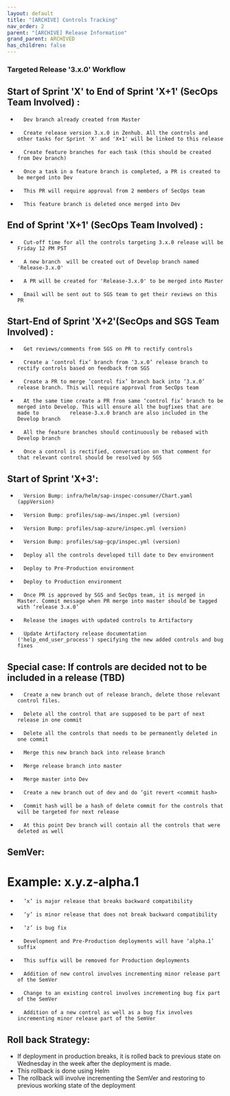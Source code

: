 ```yaml
---
layout: default
title: "[ARCHIVE] Controls Tracking"
nav_order: 2
parent: "[ARCHIVE] Release Information"
grand_parent: ARCHIVED
has_children: false
---
```

###     Targeted Release '3.x.0' Workflow

##	Start of Sprint 'X' to End of Sprint 'X+1' (SecOps Team Involved) :

-       Dev branch already created from Master
-       Create release version 3.x.0 in Zenhub. All the controls and other tasks for Sprint 'X' and 'X+1' will be linked to this release
-       Create feature branches for each task (this should be created from Dev branch)
-       Once a task in a feature branch is completed, a PR is created to be merged into Dev
-       This PR will require approval from 2 members of SecOps team
-       This feature branch is deleted once merged into Dev

##	End of Sprint 'X+1' (SecOps Team Involved) :

-       Cut-off time for all the controls targeting 3.x.0 release will be Friday 12 PM PST
-       A new branch  will be created out of Develop branch named 'Release-3.x.0'
-       A PR will be created for 'Release-3.x.0' to be merged into Master
-       Email will be sent out to SGS team to get their reviews on this PR

##	Start-End of Sprint 'X+2'(SecOps and SGS Team Involved) :

-       Get reviews/comments from SGS on PR to rectify controls
-       Create a ‘control fix’ branch from ‘3.x.0’ release branch to rectify controls based on feedback from SGS
-       Create a PR to merge ‘control fix’ branch back into ‘3.x.0’ release branch. This will require approval from SecOps team
-       At the same time create a PR from same ‘control fix’ branch to be merged into Develop. This will ensure all the bugfixes that are made to          release-3.x.0 branch are also included in the Develop branch
-       All the feature branches should continuously be rebased with Develop branch
-       Once a control is rectified, conversation on that comment for that relevant control should be resolved by SGS

##	Start of Sprint 'X+3':

-       Version Bump: infra/helm/sap-inspec-consumer/Chart.yaml (appVersion)
-       Version Bump: profiles/sap-aws/inspec.yml (version)
-       Version Bump: profiles/sap-azure/inspec.yml (version)
-       Version Bump: profiles/sap-gcp/inspec.yml (version)
-       Deploy all the controls developed till date to Dev environment 
-       Deploy to Pre-Production environment
-       Deploy to Production environment
-       Once PR is approved by SGS and SecOps team, it is merged in Master. Commit message when PR merge into master should be tagged with ‘release 3.x.0’
-       Release the images with updated controls to Artifactory 
-       Update Artifactory release documentation ('help_end_user_process') specifying the new added controls and bug fixes

##	Special case: If controls are decided not to be included in a release (TBD)

-       Create a new branch out of release branch, delete those relevant control files. 
-       Delete all the control that are supposed to be part of next release in one commit
-       Delete all the controls that needs to be permanently deleted in one commit
-       Merge this new branch back into release branch
-       Merge release branch into master
-       Merge master into Dev
-       Create a new branch out of dev and do ‘git revert <commit hash>
-       Commit hash will be a hash of delete commit for the controls that will be targeted for next release
-       At this point Dev branch will contain all the controls that were deleted as well

##  SemVer:

#   Example: x.y.z-alpha.1
-       ‘x’ is major release that breaks backward compatibility
-       ‘y’ is minor release that does not break backward compatibility
-       ‘z’ is bug fix
-       Development and Pre-Production deployments will have ‘alpha.1’ suffix
-       This suffix will be removed for Production deployments
-       Addition of new control involves incrementing minor release part of the SemVer
-       Change to an existing control involves incrementing bug fix part of the SemVer
-       Addition of a new control as well as a bug fix involves incrementing minor release part of the SemVer

##  Roll back Strategy:

-	If deployment in production breaks, it is rolled back to previous state on Wednesday in the week after the deployment is made.
-	This rollback is done using Helm
-	The rollback will involve incrementing the SemVer and restoring to previous working state of the deployment

